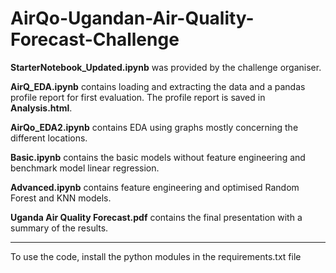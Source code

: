 # AirQo-Ugandan-Air-Quality-Forecast-Challenge

**StarterNotebook_Updated.ipynb** was provided by the challenge organiser.

**AirQ_EDA.ipynb** contains loading and extracting the data and a pandas profile report for first evaluation. The profile report is saved in **Analysis.html**.

**AirQo_EDA2.ipynb** contains EDA using graphs mostly concerning the different locations.

**Basic.ipynb** contains the basic models without feature engineering and benchmark model linear regression.

**Advanced.ipynb** contains feature engineering and optimised Random Forest and KNN models.

**Uganda Air Quality Forecast.pdf** contains the final presentation with a summary of the results.

---

To use the code, install the python modules in the requirements.txt file
